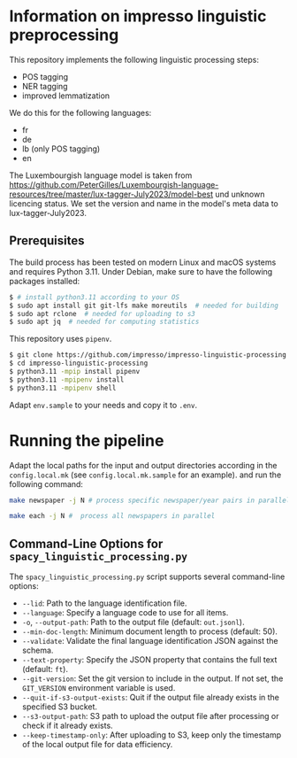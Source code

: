 # Information on impresso linguistic preprocessing

This repository implements the following linguistic processing steps:

- POS tagging
- NER tagging
- improved lemmatization

We do this for the following languages:

- fr
- de
- lb (only POS tagging)
- en

The Luxembourgish language model is taken from
https://github.com/PeterGilles/Luxembourgish-language-resources/tree/master/lux-tagger-July2023/model-best
und unknown licencing status. We set the version and name in the model's meta data to lux-tagger-July2023.

## Prerequisites

The build process has been tested on modern Linux and macOS systems and requires
Python 3.11. Under Debian, make sure to have the following packages installed:

```sh
$ # install python3.11 according to your OS
$ sudo apt install git git-lfs make moreutils  # needed for building
$ sudo apt rclone  # needed for uploading to s3
$ sudo apt jq  # needed for computing statistics
```

This repository uses `pipenv`.

```sh
$ git clone https://github.com/impresso/impresso-linguistic-processing.git
$ cd impresso-linguistic-processing
$ python3.11 -mpip install pipenv
$ python3.11 -mpipenv install
$ python3.11 -mpipenv shell
```

Adapt `env.sample` to your needs and copy it to `.env`.

# Running the pipeline

Adapt the local paths for the input and output directories according in the
`config.local.mk` (see `config.local.mk.sample` for an example).
and run the following command:

```sh
make newspaper -j N # process specific newspaper/year pairs in parallel

make each -j N #  process all newspapers in parallel
```

## Command-Line Options for `spacy_linguistic_processing.py`

The `spacy_linguistic_processing.py` script supports several command-line options:

- `--lid`: Path to the language identification file.
- `--language`: Specify a language code to use for all items.
- `-o`, `--output-path`: Path to the output file (default: `out.jsonl`).
- `--min-doc-length`: Minimum document length to process (default: 50).
- `--validate`: Validate the final language identification JSON against the schema.
- `--text-property`: Specify the JSON property that contains the full text (default: `ft`).
- `--git-version`: Set the git version to include in the output. If not set, the `GIT_VERSION` environment variable is used.
- `--quit-if-s3-output-exists`: Quit if the output file already exists in the specified S3 bucket.
- `--s3-output-path`: S3 path to upload the output file after processing or check if it already exists.
- `--keep-timestamp-only`: After uploading to S3, keep only the timestamp of the local output file for data efficiency.
